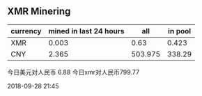 ## XMR Minering

|currency|mined in last 24 hours|all|in pool|
|---|---|---|---|
|XMR|0.003|0.63|0.423|
|CNY|2.365|503.975|338.29|

今日美元对人民币 6.88	今日xmr对人民币799.77


2018-09-28 21:45